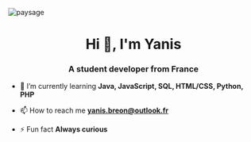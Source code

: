 ![paysage](https://github.com/oLusto/oLusto/assets/82027748/35bd100e-ec70-43d6-b8e6-b6d7ab5133df)
<h1 align="center">Hi 👋, I'm Yanis</h1>

<h3 align="center">A student developer from France</h3>

- 🌱 I’m currently learning **Java, JavaScript, SQL, HTML/CSS, Python, PHP**

- 📫 How to reach me **yanis.breon@outlook.fr**

- ⚡ Fun fact **Always curious**  

<!--
**oLusto/oLusto** is a ✨ _special_ ✨ repository because its `README.md` (this file) appears on your GitHub profile.

Here are some ideas to get you started:

- 🔭 I’m currently working on ...
- 🌱 I’m currently learning ...
- 👯 I’m looking to collaborate on ...
- 🤔 I’m looking for help with ...
- 💬 Ask me about ...
- 📫 How to reach me: ...
- 😄 Pronouns: ...
- ⚡ Fun fact: ...
-->
